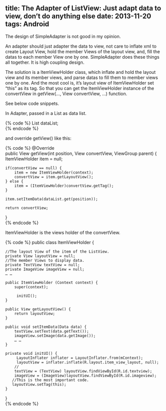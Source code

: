 title: The Adapter of ListView: Just adapt data to view, don’t do anything else
date: 2013-11-20
tags: Android
---
The design of SimpleAdapter is not good in my opinion.

An adapter should just adapter the data to view, not care to inflate xml to create Layout View, hold the member Views of the layout view, and, fill the datas to each member View one by one. SimpleAdapter does these things all together. It is high coupling design.

The solution is a ItemViewHolder class, which inflate and hold the layout view and its member views, and parse datas to fill them  to member views one by one. And the most cool is, it’s layout view of ItemViewHolder set “this” as its tag. So that you can get the ItemViewHolder instance of the convertView in getView(…, View convertView, …) function.

See below code snippets.

In Adapter, passed in a List as data list.

{% code %}
List<Data> dataList;  
{% endcode %}

and override getView() like this:

{% code %}
@Override  
public View getView(int position, View convertView, ViewGroup parent) {  
    ItemViewHolder item = null;  
  
    if(convertView == null) {  
        item = new ItemViewHolder(context);  
        convertView = item.getLayoutView();  
    } else {  
        item = (ItemViewHolder)convertView.getTag();  
    }  
  
    item.setItemData(dataList.get(position));  
  
    return convertView;  
}  
{% endcode %}

ItemViewHolder is the views holder of the convertView.

{% code %}
public class ItemViewHolder {  
  
    //The layout View of the item of the ListView.  
    private View layoutView = null;  
    //The member Views to display data.  
    private TextView textView = null;  
    private ImageView imageView = null;  
    … …  
  
    public ItemViewHolder (Context context) {  
        super(context);  
  
         initUI();  
    }  
  
    public View getLayoutView() {  
        return layoutView;  
    }  
  
    public void setItemData(Data data) {  
        textView.setText(data.getText());  
        imageView.setImage(data.getImage());  
        … …  
    }  
  
    private void initUI() {  
         LayoutInflater inflater = LayoutInflater.from(mContext);  
         layoutView = inflater.inflate(R.layout.item_view_layout, null);  
        //  
        textView = (TextView) layoutView.findViewById(R.id.textview);  
        imageView = (ImageView)layoutView.findViewById(R.id.imageview);  
       //This is the most important code.  
       layoutView.setTag(this);  
    }  
}  
{% endcode %}

<!-- more -->

